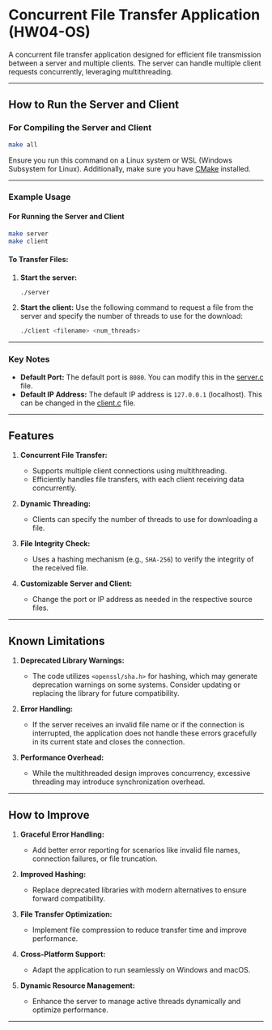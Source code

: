 # **Concurrent File Transfer Application (HW04-OS)**

A concurrent file transfer application designed for efficient file transmission between a server and multiple clients. The server can handle multiple client requests concurrently, leveraging multithreading.

---

## **How to Run the Server and Client**

### **For Compiling the Server and Client**
```bash
make all
```
Ensure you run this command on a Linux system or WSL (Windows Subsystem for Linux). Additionally, make sure you have [CMake](https://cmake.org/download/) installed.

---

### **Example Usage**

#### **For Running the Server and Client**
```bash
make server
make client
```

#### **To Transfer Files:**
1. **Start the server:**
   ```bash
   ./server
   ```

2. **Start the client:**
   Use the following command to request a file from the server and specify the number of threads to use for the download:
   ```bash
   ./client <filename> <num_threads>
   ```

---

### **Key Notes**
- **Default Port:** The default port is `8080`. You can modify this in the [server.c](server.c) file.
- **Default IP Address:** The default IP address is `127.0.0.1` (localhost). This can be changed in the [client.c](client.c) file.

---

## **Features**
1. **Concurrent File Transfer:**
   - Supports multiple client connections using multithreading.
   - Efficiently handles file transfers, with each client receiving data concurrently.

2. **Dynamic Threading:**
   - Clients can specify the number of threads to use for downloading a file.

3. **File Integrity Check:**
   - Uses a hashing mechanism (e.g., `SHA-256`) to verify the integrity of the received file.

4. **Customizable Server and Client:**
   - Change the port or IP address as needed in the respective source files.

---

## **Known Limitations**
1. **Deprecated Library Warnings:**
   - The code utilizes `<openssl/sha.h>` for hashing, which may generate deprecation warnings on some systems. Consider updating or replacing the library for future compatibility.

2. **Error Handling:**
   - If the server receives an invalid file name or if the connection is interrupted, the application does not handle these errors gracefully in its current state and closes the connection.

3. **Performance Overhead:**
   - While the multithreaded design improves concurrency, excessive threading may introduce synchronization overhead.

---

## **How to Improve**
1. **Graceful Error Handling:**
   - Add better error reporting for scenarios like invalid file names, connection failures, or file truncation.

2. **Improved Hashing:**
   - Replace deprecated libraries with modern alternatives to ensure forward compatibility.

3. **File Transfer Optimization:**
   - Implement file compression to reduce transfer time and improve performance.

4. **Cross-Platform Support:**
   - Adapt the application to run seamlessly on Windows and macOS.

5. **Dynamic Resource Management:**
   - Enhance the server to manage active threads dynamically and optimize performance.

---
